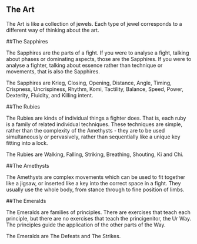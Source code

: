 The Art
-------

The Art is like a collection of jewels. Each type of jewel corresponds to a different way of thinking about the art.

##The Sapphires

The Sapphires are the parts of a fight. If you were to analyse a fight, talking about phases or dominating aspects, those are the Sapphires. If you were to analyse a fighter, talking about essence rather than technique or movements, that is also the Sapphires.

The Sapphires are Krieg, Closing, Opening, Distance, Angle, Timing, Crispness, Uncrispiness, Rhythm, Komi, Tactility, Balance, Speed, Power, Dexterity, Fluidity, and Killing intent.

##The Rubies

The Rubies are kinds of individual things a fighter does. That is, each ruby is a family of related individual techniques. These techniques are simple, rather than the complexity of the Amethysts - they are to be used simultaneously or pervasively, rather than sequentially like a unique key fitting into a lock.

The Rubies are Walking, Falling, Striking, Breathing, Shouting, Ki and Chi.

##The Amethysts

The Amethysts are complex movements which can be used to fit together like a jigsaw, or inserted like a key into the correct space in a fight. They usually use the whole body, from stance through to fine position of limbs.

##The Emeralds

The Emeralds are families of principles. There are exercises that teach each principle, but there are no exercises that teach the princigenitor, the Ur Way. The principles guide the application of the other parts of the Way.

The Emeralds are The Defeats and The Strikes.
